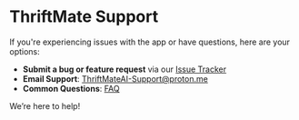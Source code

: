 # ThriftMate Support

If you're experiencing issues with the app or have questions, here are your options:

- **Submit a bug or feature request** via our [Issue Tracker](https://github.com/jmf5pu/ThriftMate-Support/issues/new?template=thriftmate-support-request.md)
- **Email Support**: ThriftMateAI-Support@proton.me
- **Common Questions**: [FAQ](https://github.com/user1235/ThriftMate-Support#faq)

We’re here to help!
